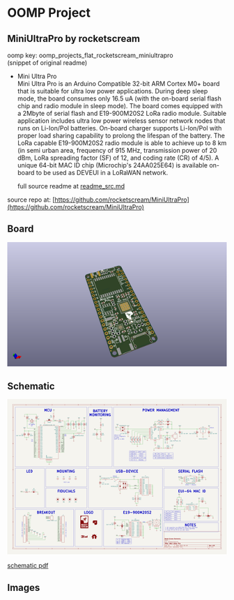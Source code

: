 # OOMP Project  
## MiniUltraPro  by rocketscream  
  
oomp key: oomp_projects_flat_rocketscream_miniultrapro  
(snippet of original readme)  
  
- Mini Ultra Pro  
Mini Ultra Pro is an Arduino Compatible 32-bit ARM Cortex M0+ board that is suitable for ultra low power applications. During deep sleep mode, the board consumes only 16.5 uA (with the on-board serial flash chip and radio module in sleep mode). The board comes equipped with a 2Mbyte of serial flash and E19-900M20S2 LoRa radio module. Suitable application includes ultra low power wireless sensor network nodes that runs on Li-Ion/Pol batteries. On-board charger supports Li-Ion/Pol with proper load sharing capability to prolong the lifespan of the battery. The LoRa capable E19-900M20S2 radio module is able to achieve up to 8 km (in semi urban area, frequency of 915 MHz, transmission power of 20 dBm, LoRa spreading factor (SF) of 12, and coding rate (CR) of 4/5). A unique 64-bit MAC ID chip (Microchip's 24AA025E64) is available on-board to be used as DEVEUI in a LoRaWAN network.  
  
  full source readme at [readme_src.md](readme_src.md)  
  
source repo at: [https://github.com/rocketscream/MiniUltraPro](https://github.com/rocketscream/MiniUltraPro)  
## Board  
  
[![working_3d.png](working_3d_600.png)](working_3d.png)  
## Schematic  
  
[![working_schematic.png](working_schematic_600.png)](working_schematic.png)  
  
[schematic pdf](working_schematic.pdf)  
## Images  
